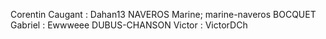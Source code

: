 Corentin Caugant : Dahan13
NAVEROS Marine; marine-naveros
BOCQUET Gabriel : Ewwweee
DUBUS-CHANSON Victor : VictorDCh